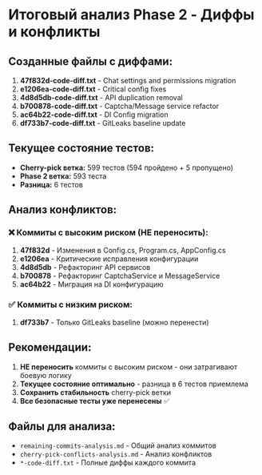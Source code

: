 # Итоговый анализ Phase 2 - Диффы и конфликты

## Созданные файлы с диффами:

1. **47f832d-code-diff.txt** - Chat settings and permissions migration
2. **e1206ea-code-diff.txt** - Critical config fixes  
3. **4d8d5db-code-diff.txt** - API duplication removal
4. **b700878-code-diff.txt** - Captcha/Message service refactor
5. **ac64b22-code-diff.txt** - DI Config migration
6. **df733b7-code-diff.txt** - GitLeaks baseline update

## Текущее состояние тестов:

- **Cherry-pick ветка:** 599 тестов (594 пройдено + 5 пропущено)
- **Phase 2 ветка:** 593 теста
- **Разница:** 6 тестов

## Анализ конфликтов:

### ❌ Коммиты с высоким риском (НЕ переносить):

1. **47f832d** - Изменения в Config.cs, Program.cs, AppConfig.cs
2. **e1206ea** - Критические исправления конфигурации
3. **4d8d5db** - Рефакторинг API сервисов
4. **b700878** - Рефакторинг CaptchaService и MessageService
5. **ac64b22** - Миграция на DI конфигурацию

### ✅ Коммиты с низким риском:

1. **df733b7** - Только GitLeaks baseline (можно перенести)

## Рекомендации:

1. **НЕ переносить** коммиты с высоким риском - они затрагивают боевую логику
2. **Текущее состояние оптимально** - разница в 6 тестов приемлема
3. **Сохранить стабильность** cherry-pick ветки
4. **Все безопасные тесты уже перенесены** ✅

## Файлы для анализа:

- `remaining-commits-analysis.md` - Общий анализ коммитов
- `cherry-pick-conflicts-analysis.md` - Анализ конфликтов
- `*-code-diff.txt` - Полные диффы каждого коммита 